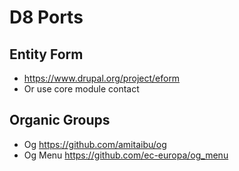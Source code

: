 # D8 Ports

## Entity Form
- https://www.drupal.org/project/eform
- Or use core module contact

## Organic Groups
- Og https://github.com/amitaibu/og
- Og Menu https://github.com/ec-europa/og_menu
